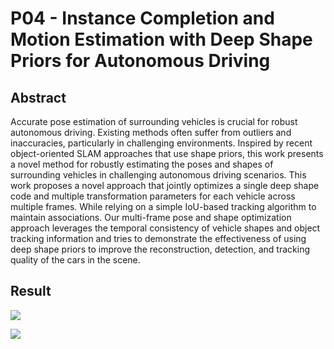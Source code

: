 # P04 - Instance Completion and Motion Estimation with Deep Shape Priors for Autonomous Driving


## Abstract
Accurate pose estimation of surrounding vehicles is crucial for robust autonomous driving. Existing methods often suffer from outliers and inaccuracies, particularly in challenging environments. Inspired by recent object-oriented SLAM approaches that use shape priors, this work presents a novel method for robustly estimating the poses and shapes of surrounding vehicles in challenging autonomous driving scenarios. This work proposes a novel approach that jointly optimizes a single deep shape code and multiple transformation parameters for each vehicle across multiple frames. While relying on a simple IoU-based tracking algorithm to maintain associations. Our multi-frame pose and shape optimization approach leverages the temporal consistency of vehicle shapes and object tracking information and tries to demonstrate the effectiveness of using deep shape priors to improve the reconstruction, detection, and tracking quality of the cars in the scene.

## Result

![](https://github.com/ohmohmpr/P04_Instance-Completion-and-Motion-Estimation-with-Deep-Shape-Priors-for-Autonomous-Driving/blob/main/img/mesh_vs_det_vs_gt.gif)

![](https://github.com/ohmohmpr/P04_Instance-Completion-and-Motion-Estimation-with-Deep-Shape-Priors-for-Autonomous-Driving/blob/main/img/blue_car_in_a_scene.gif)
